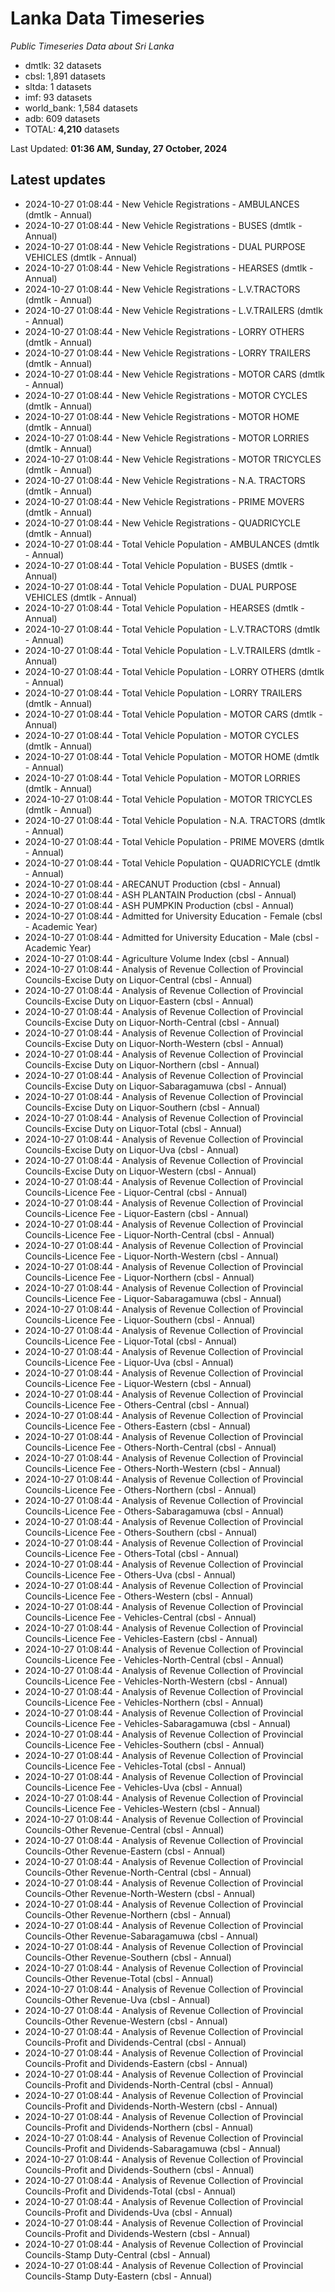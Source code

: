 # Lanka Data Timeseries
*Public Timeseries Data about Sri Lanka*

* dmtlk: 32 datasets
* cbsl: 1,891 datasets
* sltda: 1 datasets
* imf: 93 datasets
* world_bank: 1,584 datasets
* adb: 609 datasets
* TOTAL: **4,210** datasets

Last Updated: **01:36 AM, Sunday, 27 October, 2024**

## Latest updates

* 2024-10-27 01:08:44 - New Vehicle Registrations - AMBULANCES (dmtlk - Annual)
* 2024-10-27 01:08:44 - New Vehicle Registrations - BUSES (dmtlk - Annual)
* 2024-10-27 01:08:44 - New Vehicle Registrations - DUAL PURPOSE VEHICLES (dmtlk - Annual)
* 2024-10-27 01:08:44 - New Vehicle Registrations - HEARSES (dmtlk - Annual)
* 2024-10-27 01:08:44 - New Vehicle Registrations - L.V.TRACTORS (dmtlk - Annual)
* 2024-10-27 01:08:44 - New Vehicle Registrations - L.V.TRAILERS (dmtlk - Annual)
* 2024-10-27 01:08:44 - New Vehicle Registrations - LORRY OTHERS (dmtlk - Annual)
* 2024-10-27 01:08:44 - New Vehicle Registrations - LORRY TRAILERS (dmtlk - Annual)
* 2024-10-27 01:08:44 - New Vehicle Registrations - MOTOR CARS (dmtlk - Annual)
* 2024-10-27 01:08:44 - New Vehicle Registrations - MOTOR CYCLES (dmtlk - Annual)
* 2024-10-27 01:08:44 - New Vehicle Registrations - MOTOR HOME (dmtlk - Annual)
* 2024-10-27 01:08:44 - New Vehicle Registrations - MOTOR LORRIES (dmtlk - Annual)
* 2024-10-27 01:08:44 - New Vehicle Registrations - MOTOR TRICYCLES (dmtlk - Annual)
* 2024-10-27 01:08:44 - New Vehicle Registrations - N.A. TRACTORS (dmtlk - Annual)
* 2024-10-27 01:08:44 - New Vehicle Registrations - PRIME MOVERS (dmtlk - Annual)
* 2024-10-27 01:08:44 - New Vehicle Registrations - QUADRICYCLE (dmtlk - Annual)
* 2024-10-27 01:08:44 - Total Vehicle Population - AMBULANCES (dmtlk - Annual)
* 2024-10-27 01:08:44 - Total Vehicle Population - BUSES (dmtlk - Annual)
* 2024-10-27 01:08:44 - Total Vehicle Population - DUAL PURPOSE VEHICLES (dmtlk - Annual)
* 2024-10-27 01:08:44 - Total Vehicle Population - HEARSES (dmtlk - Annual)
* 2024-10-27 01:08:44 - Total Vehicle Population - L.V.TRACTORS (dmtlk - Annual)
* 2024-10-27 01:08:44 - Total Vehicle Population - L.V.TRAILERS (dmtlk - Annual)
* 2024-10-27 01:08:44 - Total Vehicle Population - LORRY OTHERS (dmtlk - Annual)
* 2024-10-27 01:08:44 - Total Vehicle Population - LORRY TRAILERS (dmtlk - Annual)
* 2024-10-27 01:08:44 - Total Vehicle Population - MOTOR CARS (dmtlk - Annual)
* 2024-10-27 01:08:44 - Total Vehicle Population - MOTOR CYCLES (dmtlk - Annual)
* 2024-10-27 01:08:44 - Total Vehicle Population - MOTOR HOME (dmtlk - Annual)
* 2024-10-27 01:08:44 - Total Vehicle Population - MOTOR LORRIES (dmtlk - Annual)
* 2024-10-27 01:08:44 - Total Vehicle Population - MOTOR TRICYCLES (dmtlk - Annual)
* 2024-10-27 01:08:44 - Total Vehicle Population - N.A. TRACTORS (dmtlk - Annual)
* 2024-10-27 01:08:44 - Total Vehicle Population - PRIME MOVERS (dmtlk - Annual)
* 2024-10-27 01:08:44 - Total Vehicle Population - QUADRICYCLE (dmtlk - Annual)
* 2024-10-27 01:08:44 - ARECANUT Production (cbsl - Annual)
* 2024-10-27 01:08:44 - ASH PLANTAIN Production (cbsl - Annual)
* 2024-10-27 01:08:44 - ASH PUMPKIN Production (cbsl - Annual)
* 2024-10-27 01:08:44 - Admitted for University Education - Female (cbsl - Academic Year)
* 2024-10-27 01:08:44 - Admitted for University Education - Male (cbsl - Academic Year)
* 2024-10-27 01:08:44 - Agriculture Volume Index (cbsl - Annual)
* 2024-10-27 01:08:44 - Analysis of Revenue Collection of Provincial Councils-Excise Duty on Liquor-Central (cbsl - Annual)
* 2024-10-27 01:08:44 - Analysis of Revenue Collection of Provincial Councils-Excise Duty on Liquor-Eastern (cbsl - Annual)
* 2024-10-27 01:08:44 - Analysis of Revenue Collection of Provincial Councils-Excise Duty on Liquor-North-Central (cbsl - Annual)
* 2024-10-27 01:08:44 - Analysis of Revenue Collection of Provincial Councils-Excise Duty on Liquor-North-Western (cbsl - Annual)
* 2024-10-27 01:08:44 - Analysis of Revenue Collection of Provincial Councils-Excise Duty on Liquor-Northern (cbsl - Annual)
* 2024-10-27 01:08:44 - Analysis of Revenue Collection of Provincial Councils-Excise Duty on Liquor-Sabaragamuwa (cbsl - Annual)
* 2024-10-27 01:08:44 - Analysis of Revenue Collection of Provincial Councils-Excise Duty on Liquor-Southern (cbsl - Annual)
* 2024-10-27 01:08:44 - Analysis of Revenue Collection of Provincial Councils-Excise Duty on Liquor-Total (cbsl - Annual)
* 2024-10-27 01:08:44 - Analysis of Revenue Collection of Provincial Councils-Excise Duty on Liquor-Uva (cbsl - Annual)
* 2024-10-27 01:08:44 - Analysis of Revenue Collection of Provincial Councils-Excise Duty on Liquor-Western (cbsl - Annual)
* 2024-10-27 01:08:44 - Analysis of Revenue Collection of Provincial Councils-Licence Fee - Liquor-Central (cbsl - Annual)
* 2024-10-27 01:08:44 - Analysis of Revenue Collection of Provincial Councils-Licence Fee - Liquor-Eastern (cbsl - Annual)
* 2024-10-27 01:08:44 - Analysis of Revenue Collection of Provincial Councils-Licence Fee - Liquor-North-Central (cbsl - Annual)
* 2024-10-27 01:08:44 - Analysis of Revenue Collection of Provincial Councils-Licence Fee - Liquor-North-Western (cbsl - Annual)
* 2024-10-27 01:08:44 - Analysis of Revenue Collection of Provincial Councils-Licence Fee - Liquor-Northern (cbsl - Annual)
* 2024-10-27 01:08:44 - Analysis of Revenue Collection of Provincial Councils-Licence Fee - Liquor-Sabaragamuwa (cbsl - Annual)
* 2024-10-27 01:08:44 - Analysis of Revenue Collection of Provincial Councils-Licence Fee - Liquor-Southern (cbsl - Annual)
* 2024-10-27 01:08:44 - Analysis of Revenue Collection of Provincial Councils-Licence Fee - Liquor-Total (cbsl - Annual)
* 2024-10-27 01:08:44 - Analysis of Revenue Collection of Provincial Councils-Licence Fee - Liquor-Uva (cbsl - Annual)
* 2024-10-27 01:08:44 - Analysis of Revenue Collection of Provincial Councils-Licence Fee - Liquor-Western (cbsl - Annual)
* 2024-10-27 01:08:44 - Analysis of Revenue Collection of Provincial Councils-Licence Fee - Others-Central (cbsl - Annual)
* 2024-10-27 01:08:44 - Analysis of Revenue Collection of Provincial Councils-Licence Fee - Others-Eastern (cbsl - Annual)
* 2024-10-27 01:08:44 - Analysis of Revenue Collection of Provincial Councils-Licence Fee - Others-North-Central (cbsl - Annual)
* 2024-10-27 01:08:44 - Analysis of Revenue Collection of Provincial Councils-Licence Fee - Others-North-Western (cbsl - Annual)
* 2024-10-27 01:08:44 - Analysis of Revenue Collection of Provincial Councils-Licence Fee - Others-Northern (cbsl - Annual)
* 2024-10-27 01:08:44 - Analysis of Revenue Collection of Provincial Councils-Licence Fee - Others-Sabaragamuwa (cbsl - Annual)
* 2024-10-27 01:08:44 - Analysis of Revenue Collection of Provincial Councils-Licence Fee - Others-Southern (cbsl - Annual)
* 2024-10-27 01:08:44 - Analysis of Revenue Collection of Provincial Councils-Licence Fee - Others-Total (cbsl - Annual)
* 2024-10-27 01:08:44 - Analysis of Revenue Collection of Provincial Councils-Licence Fee - Others-Uva (cbsl - Annual)
* 2024-10-27 01:08:44 - Analysis of Revenue Collection of Provincial Councils-Licence Fee - Others-Western (cbsl - Annual)
* 2024-10-27 01:08:44 - Analysis of Revenue Collection of Provincial Councils-Licence Fee - Vehicles-Central (cbsl - Annual)
* 2024-10-27 01:08:44 - Analysis of Revenue Collection of Provincial Councils-Licence Fee - Vehicles-Eastern (cbsl - Annual)
* 2024-10-27 01:08:44 - Analysis of Revenue Collection of Provincial Councils-Licence Fee - Vehicles-North-Central (cbsl - Annual)
* 2024-10-27 01:08:44 - Analysis of Revenue Collection of Provincial Councils-Licence Fee - Vehicles-North-Western (cbsl - Annual)
* 2024-10-27 01:08:44 - Analysis of Revenue Collection of Provincial Councils-Licence Fee - Vehicles-Northern (cbsl - Annual)
* 2024-10-27 01:08:44 - Analysis of Revenue Collection of Provincial Councils-Licence Fee - Vehicles-Sabaragamuwa (cbsl - Annual)
* 2024-10-27 01:08:44 - Analysis of Revenue Collection of Provincial Councils-Licence Fee - Vehicles-Southern (cbsl - Annual)
* 2024-10-27 01:08:44 - Analysis of Revenue Collection of Provincial Councils-Licence Fee - Vehicles-Total (cbsl - Annual)
* 2024-10-27 01:08:44 - Analysis of Revenue Collection of Provincial Councils-Licence Fee - Vehicles-Uva (cbsl - Annual)
* 2024-10-27 01:08:44 - Analysis of Revenue Collection of Provincial Councils-Licence Fee - Vehicles-Western (cbsl - Annual)
* 2024-10-27 01:08:44 - Analysis of Revenue Collection of Provincial Councils-Other Revenue-Central (cbsl - Annual)
* 2024-10-27 01:08:44 - Analysis of Revenue Collection of Provincial Councils-Other Revenue-Eastern (cbsl - Annual)
* 2024-10-27 01:08:44 - Analysis of Revenue Collection of Provincial Councils-Other Revenue-North-Central (cbsl - Annual)
* 2024-10-27 01:08:44 - Analysis of Revenue Collection of Provincial Councils-Other Revenue-North-Western (cbsl - Annual)
* 2024-10-27 01:08:44 - Analysis of Revenue Collection of Provincial Councils-Other Revenue-Northern (cbsl - Annual)
* 2024-10-27 01:08:44 - Analysis of Revenue Collection of Provincial Councils-Other Revenue-Sabaragamuwa (cbsl - Annual)
* 2024-10-27 01:08:44 - Analysis of Revenue Collection of Provincial Councils-Other Revenue-Southern (cbsl - Annual)
* 2024-10-27 01:08:44 - Analysis of Revenue Collection of Provincial Councils-Other Revenue-Total (cbsl - Annual)
* 2024-10-27 01:08:44 - Analysis of Revenue Collection of Provincial Councils-Other Revenue-Uva (cbsl - Annual)
* 2024-10-27 01:08:44 - Analysis of Revenue Collection of Provincial Councils-Other Revenue-Western (cbsl - Annual)
* 2024-10-27 01:08:44 - Analysis of Revenue Collection of Provincial Councils-Profit and Dividends-Central (cbsl - Annual)
* 2024-10-27 01:08:44 - Analysis of Revenue Collection of Provincial Councils-Profit and Dividends-Eastern (cbsl - Annual)
* 2024-10-27 01:08:44 - Analysis of Revenue Collection of Provincial Councils-Profit and Dividends-North-Central (cbsl - Annual)
* 2024-10-27 01:08:44 - Analysis of Revenue Collection of Provincial Councils-Profit and Dividends-North-Western (cbsl - Annual)
* 2024-10-27 01:08:44 - Analysis of Revenue Collection of Provincial Councils-Profit and Dividends-Northern (cbsl - Annual)
* 2024-10-27 01:08:44 - Analysis of Revenue Collection of Provincial Councils-Profit and Dividends-Sabaragamuwa (cbsl - Annual)
* 2024-10-27 01:08:44 - Analysis of Revenue Collection of Provincial Councils-Profit and Dividends-Southern (cbsl - Annual)
* 2024-10-27 01:08:44 - Analysis of Revenue Collection of Provincial Councils-Profit and Dividends-Total (cbsl - Annual)
* 2024-10-27 01:08:44 - Analysis of Revenue Collection of Provincial Councils-Profit and Dividends-Uva (cbsl - Annual)
* 2024-10-27 01:08:44 - Analysis of Revenue Collection of Provincial Councils-Profit and Dividends-Western (cbsl - Annual)
* 2024-10-27 01:08:44 - Analysis of Revenue Collection of Provincial Councils-Stamp Duty-Central (cbsl - Annual)
* 2024-10-27 01:08:44 - Analysis of Revenue Collection of Provincial Councils-Stamp Duty-Eastern (cbsl - Annual)